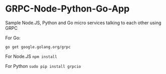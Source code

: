 # GRPC-Node-Python-Go-App
Sample Node.JS, Python and Go micro services talking to each other using GRPC

For Go:
```
go get google.golang.org/grpc
```

For Node.JS
```npm install```

For Python
```sudo pip install grpcio```